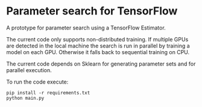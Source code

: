 
# Parameter search for TensorFlow

A prototype for parameter search using a TensorFlow Estimator. 

The current code only supports non-distributed training. If multiple GPUs are detected in the local 
machine the search is run in parallel by training a model on each GPU. Otherwise it falls back to 
sequential training on CPU.

The current code depends on Sklearn for generating parameter sets and for parallel execution.

To run the code execute:

    pip install -r requirements.txt
	python main.py
